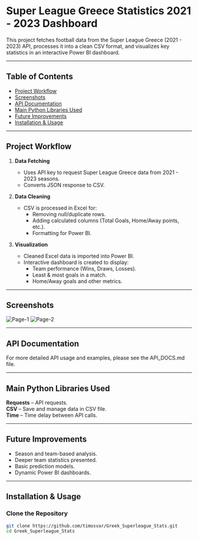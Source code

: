 # Super League Greece Statistics 2021 - 2023 Dashboard

This project fetches football data from the Super League Greece (2021 - 2023) API, processes it into a clean CSV format, and visualizes key statistics in an interactive Power BI dashboard.  


---
## Table of Contents
- [Project Workflow](#project-workflow)
- [Screenshots](#screenshots)
- [API Documentation](API_DOCS.md)
- [Main Python Libraries Used](#main-python-libraries-used)
- [Future Improvements](#future-improvements)
- [Installation & Usage](#installation--usage)


---
## Project Workflow
1. **Data Fetching**
   - Uses API key to request Super League Greece data from 2021 - 2023 seasons.
   - Converts JSON response to CSV.

2. **Data Cleaning**
   - CSV is processed in Excel for:
     - Removing null/duplicate rows.
     - Adding calculated columns (Total Goals, Home/Away points, etc.).
     - Formatting for Power BI.

3. **Visualization**
   - Cleaned Excel data is imported into Power BI.
   - Interactive dashboard is created to display:
     - Team performance (Wins, Draws, Losses).
     - Least & most goals in a match.
     - Home/Away goals and other metrics.


---
## Screenshots
![Page-1](Images/Screenshot01_PowerBi-2.png)
![Page-2](Images/Screenshot2_PowerBi-1.png)


---
## API Documentation

For more detailed API usage and examples, please see the API_DOCS.md file.


---
## Main Python Libraries Used

**Requests** – API requests.  
**CSV** – Save and manage data in CSV file.  
**Time** – Time delay between API calls.


---
## Future Improvements

- Season and team-based analysis.
- Deeper team statistics presented.
- Basic prediction models.
- Dynamic Power BI dashboards.


---
## Installation & Usage
### Clone the Repository
```bash
git clone https://github.com/timosvar/Greek_Superleague_Stats.git
cd Greek_Superleague_Stats
```
